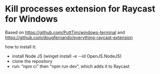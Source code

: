 # Kill processes extension for Raycast for Windows

Based on https://github.com/PuttTim/windows-terminal and https://github.com/dougfernando/everything-raycast-extension

how to install it:
- install Node JS (winget install -e --id OpenJS.NodeJS)
- clone the repository
- run: “npm ci” then “npm run dev”, which adds it to Raycast